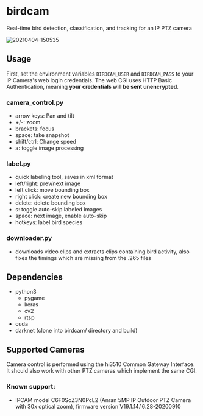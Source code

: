# birdcam
Real-time bird detection, classification, and tracking for an IP PTZ camera

![20210404-150535](https://user-images.githubusercontent.com/5778014/140254110-1e4bcde0-f892-4d0e-9436-c74edd74f5e1.jpg)


## Usage
First, set the environment variables `BIRDCAM_USER` and `BIRDCAM_PASS` to your IP Camera's web login credentials. 
The web CGI uses HTTP Basic Authentication, meaning **your credentials will be sent unencrypted**.

### camera_control.py
- arrow keys: Pan and tilt 
- +/-: zoom
- brackets: focus
- space: take snapshot
- shift/ctrl: Change speed
- a: toggle image processing

### label.py
- quick labeling tool, saves in xml format
- left/right: prev/next image
- left click: move bounding box
- right click: create new bounding box
- delete: delete bounding box
- s: toggle auto-skip labeled images
- space: next image, enable auto-skip
- hotkeys: label bird species

### downloader.py
- downloads video clips and extracts clips containing bird activity, also fixes the timings which are missing from the .265 files

## Dependencies
- python3
	- pygame
	- keras
	- cv2
	- rtsp
- cuda
- darknet (clone into birdcam/ directory and build)

## Supported Cameras
Camera control is performed using the hi3510 Common Gateway Interface. It should also work with other PTZ cameras which implement the same CGI.

### Known support:
- IPCAM model C6F0SoZ3N0PcL2 (Anran 5MP IP Outdoor PTZ Camera with 30x optical zoom), firmware version V19.1.14.16.28-20200910
